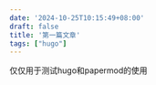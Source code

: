 ```yaml
---
date: '2024-10-25T10:15:49+08:00'
draft: false
title: '第一篇文章'
tags: ["hugo"]
---
```


仅仅用于测试hugo和papermod的使用